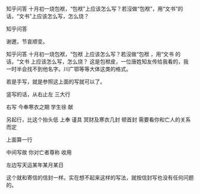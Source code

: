  
 知乎问答 十月初一烧包袱，“包袱”上应该怎么写？若沒做“包袱”，用“文书”的话，“文书”上应该怎么写，怎么烧？ 
 
 
 
 
 
 知乎问答 
 
 

 

 谢邀，节哀顺变。

 知乎问答 十月初一烧包袱，“包袱 上应该怎么写？若沒做“包袱 ，用“文书 的话，“文书 上应该怎么写，怎么烧？ 这是包袱皮，一位唐姓知友传给我看的，我一时半会找不到他名字。川广鄂等等大体这类的格式。

 

 若是手写，就是参照这上面的写就可以了。

 

 竖写的话，从右止左 三大行

 右写 今奉寒衣之期 学生徐 献

 另起行，比这个抬头低 上奉 谨具 冥财及寒衣几封 顿首封 需要看你和亡人的关系而定 

 上面算一行

 

 中间写故 你对亡者尊称 收用

 

 左边写天运某年某月某日

 

 这个就和寄信的信封一样。实在想不起来这样的写法，就按信封写也没有任何问题的。 